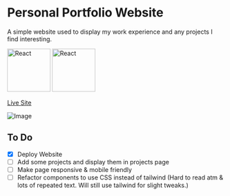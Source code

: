 # Personal Portfolio Website

A simple website used to display my work experience and any projects I find interesting.

<img src="https://github.com/user-attachments/assets/d765e7d0-1284-49eb-9c78-237e1c719e03" alt="React" height="100"/>
<img src="https://github.com/user-attachments/assets/aa63798b-9438-414e-a960-183b30ccbd3d" alt="React" height="100"/>

[Live Site](roberto-pantoja.com)

![Image](https://github.com/user-attachments/assets/d23a1a30-35ea-44e8-8eb2-5011701a457e)

## To Do
- [x] Deploy Website
- [ ] Add some projects and display them in projects page
- [ ] Make page responsive & mobile friendly
- [ ] Refactor components to use CSS instead of tailwind (Hard to read atm & lots of repeated text. Will still use tailwind for slight tweaks.)
